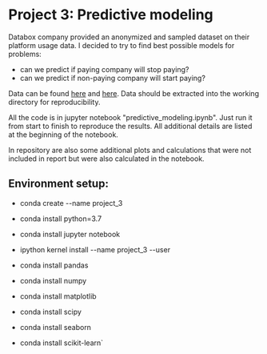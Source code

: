 # Project 3: Predictive modeling

Databox company provided an anonymized and sampled dataset on their platform usage data. 
I decided to try to find best possible models for problems:
- can we predict if paying company will stop paying?
- can we predict if non-paying company will start paying?

 Data can be found [here](https://classroom.github.com/a/lNCqrUm1) and [here](https://drive.google.com/file/d/1xlBq18Ljh9fZ_o_KXaFuMe4fId9waS3G/view?usp=sharing).
Data should be extracted into the working directory for reproducibility.

All the code is in jupyter notebook "predictive_modeling.ipynb". Just run it from start to finish to reproduce the results. 
All additional details are listed at the beginning of the notebook.

In repository are also some additional plots and calculations that were not included in report but were also calculated in the notebook.




## Environment setup:

- conda create --name project_3

- conda install python=3.7

- conda install jupyter notebook

- ipython kernel install --name project_3 --user

- conda install pandas

- conda install numpy

- conda install matplotlib

- conda install scipy

- conda install seaborn

- conda install scikit-learn`


